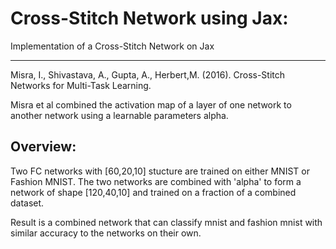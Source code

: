 # Cross-Stitch Network using Jax:
Implementation of a Cross-Stitch Network on Jax

---
Misra, I., Shivastava, A., Gupta, A., Herbert,M. (2016). Cross-Stitch Networks for Multi-Task Learning. 

Misra et al combined the activation map of a layer of one network to another network using a  learnable parameters alpha. 

Overview:
--- 
Two FC networks with [60,20,10] stucture are trained on either MNIST or Fashion MNIST. 
The two networks are combined with 'alpha' to form a network of shape [120,40,10] and trained on a fraction of a combined dataset. 

Result is a combined network that can classify mnist and fashion mnist with similar accuracy to the networks on their own. 
